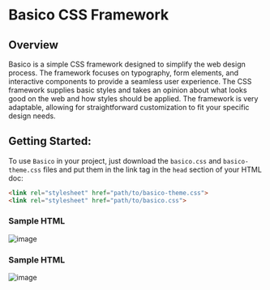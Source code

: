 # Basico CSS Framework

## Overview

Basico is a simple CSS framework designed to simplify the web design process. The framework focuses on typography, form elements, and interactive components to provide a seamless user experience. The CSS framework supplies basic styles and takes an opinion about what looks good on the web and how styles should be applied. The framework is very adaptable, allowing for straightforward customization to fit your specific design needs.

## Getting Started:

To use `Basico` in your project, just download the `basico.css` and `basico-theme.css` files and put them in the link tag in the `head` section of your HTML doc:
``` html
<link rel="stylesheet" href="path/to/basico-theme.css">
<link rel="stylesheet" href="path/to/basico.css">
```
### Sample HTML
![image](https://github.com/ParulK-bhardwaj/basico-css-framework/assets/111934039/dfbf4a9f-2b94-4192-b6cd-9a0fd7641275)

### Sample HTML
![image](https://github.com/ParulK-bhardwaj/basico-css-framework/assets/111934039/c33a45fa-6576-401e-9993-7ed8e0afb00e)
